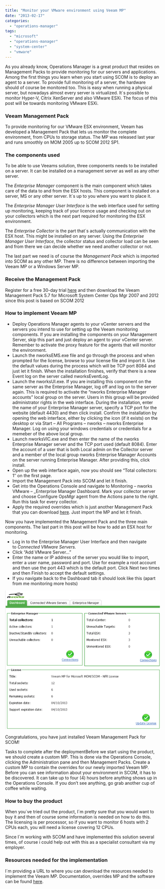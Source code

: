 ```yaml
---
title: "Monitor your VMware environment using Veeam MP"
date: "2013-02-17"
categories: 
  - "operations-manager"
tags: 
  - "microsoft"
  - "operations-manager"
  - "system-center"
  - "vmware"
---
```


As you already know, Operations Manager is a great product that resides on Management Packs to provide monitoring for our servers and applications. Among the first things you learn when you start using SCOM is to deploy an agent to a server. To provide full monitoring of a server, the hardware should of course be monitored too. This is easy when running a physical server, but nowadays almost every server is virtualized. It´s possible to monitor Hyper-V, Citrix XenServer and also VMware ESXi. The focus of this post will be towards monitoring VMware ESXi.

### Veeam Management Pack

To provide monitoring for our VMware ESX environment, Veeam has developed a Management Pack that lets us monitor the complete environment, from CPUs to storage status. The MP was released last year and runs smoothly on MOM 2005 up to SCOM 2012 SP1.

### The components used

To be able to use Veeams solution, three components needs to be installed on a server. It can be installed on a management server as well as any other server.

The _Enterprise Manager_ component is the main component which takes care of the data to and from the ESX hosts. This component is installed on a server, MS or any other server. It´s up to you where you want to place it.

The _Enterprise Manager User Interface_ is the web interface used for setting up monitoring, keeping track of your licence usage and checking out on your collectors which is the next part required for monitoring the ESX environment.

The _Enterprise Collector_ is the part that´s actually communication with the ESX host. This might be installed on any server. Using the _Enterprise Manager User Interface_, the collector status and collector load can be seen and from there we can decide whether we need another collector or not.

The last part we need is of course the _Management Pack_ which is imported into SCOM as any other MP. There is no difference between importing the Veeam MP or a Windows Server MP.

### Receive the Management Pack

Register for a free 30-day trial [here](http://www.veeam.com/vmware-microsoft-esx-monitoring.html?ad=menu "here") and then download the Veeam Management Pack 5.7 for Microsoft System Center Ops Mgr 2007 and 2012 since this post is based on SCOM 2012

### How to implement Veeam MP

- Deploy Operations Manager agents to your vCenter servers and the servers you intend to use for setting up the Veeam monitoring components. If you are installing the components on your Management Server, skip this part and just deploy an agent to your vCenter server. Remember to activate the proxy feature for the agents that will monitor the environment.
- Launch the nworksEMS.exe file and go through the process and when prompted for the license, browse to your license file and import it. Use the default values during the process which will be TCP port 8084 and just let it finish. When the installation finishes, verify that there is a new Event log on the server called nworksEventLog.
- Launch the nworksUI.exe. If you are installing this component on the same server as the Enterprise Manager, log off and log on to the server again. This is required to activate the “nworks Enterprise Manager accounts” local group on the server. Users in this group will be provided administrator rights in the web interface. During the installation, enter the name of your Enterprise Manager server, specify a TCP port for the website (default 4430) and then click install. Confirm the installation by opening the web interface, either by clicking the icon (if it exists) on the desktop or via Start – All Programs – nworks – nworks Enterprise Manager. Log on using your windows credentials or credentials for a memeber of the above local group.
- Launch nworksVIC.exe and then enter the name of the nworks Enterprise Manager server and the TCP port used (default 8084). Enter the account of a user that is both Local admin on the Collector server and a member of the local group nworks Enterprise Manager Accounts on the server running Enterprise Manager. After providing this, click install.
- Open up the web interface again, now you should see “Total collectors: 1″ on the first page.
- Import the Management Pack into SCOM and let it finish.
- Get into the Operations Console and navigate to Monitoring – nworks VMware – \_Enterprise Manager Dashboard. Mark your collector server and choose Configure OpsMgr agent from the Actions pane to the right. Run this task for every collector.
- Apply the required overrides which is just another Management Pack that you can download [here](http://www.veeam.com/mp_resource_kit_5.7.0.1054_td.zip "here"). Just import the MP and let it finish.

Now you have implemented the Management Pack and the three main components. The last part in this post will be how to add an ESX host for monitoring.

- Log in to the Enterprise Manager User Interface and then navigate to _Connected VMware Servers._
- Click “Add VMware Server…”
- Enter the name or IP address of the server you would like to import, enter a user name, password and port. Use for example a root account and then use the port 443 which is the default port. Click Next two times and then Finish to accept the default settings.
- If you navigate back to the Dashboard tab it should look like this (apart from me monitoring more hosts)

![ENTUI](images/ENTUI.png)

Congratulations, you have just installed Veeam Management Pack for SCOM!

Tasks to complete after the deploymentBefore we start using the product, we should create a custom MP. This is done via the Operations Console, clicking the Administration pane and then Management Packs. Create a custom MP to contain the overrides for our newly imported Veeam MP. Before you can see information about your environment in SCOM, it has to be discovered. It can take up to four (4) hours before anything shows up in the Operations Console. If you don’t see anything, go grab another cup of coffee while waiting.

### How to buy the product

When you´ve tried out the product, I´m pretty sure that you would want to buy it and then of course some information is needed on how to do this. The licensing is per processor, so if you want to monitor 6 hosts with 2 CPUs each, you will need a license covering 12 CPUs.

Since I´m working with SCOM and have implemented this solution several times, of course i could help out with this as a specialist consultant via my employer.

### Resources needed for the implementation

I´m providing a URL to where you can download the resources needed to implement the Veeam MP. Documentation, overrides MP and the software can be found [here](http://www.veeam.com/vmware-microsoft-esx-monitoring/resources.html "here").
